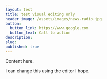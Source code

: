 ```yaml
---
layout: test
title: test visual editing only
header_image: /assets/images/news-radio.jpg
button:
  button_link: https://www.google.com
  button_text: Call to action
description:
slug:
published: true
---
```


<div class="container editable"><p>Content here.</p><p>I can change this using the editor I hope.</p></div>